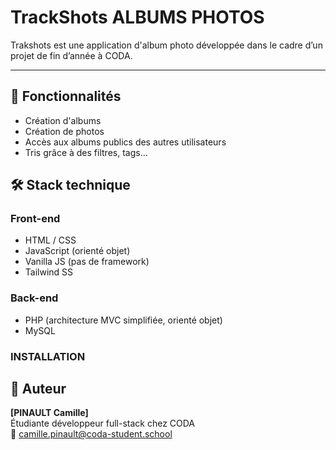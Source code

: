 # TrackShots ALBUMS PHOTOS
Trakshots est une application d'album photo développée dans le cadre d’un projet de fin d’année à CODA. 


---

## 🚀 Fonctionnalités

- Création d'albums
- Création de photos
- Accès aux albums publics des autres utilisateurs
- Tris grâce à des filtres, tags...


## 🛠️ Stack technique

### Front-end
- HTML / CSS
- JavaScript (orienté objet)
- Vanilla JS (pas de framework)
- Tailwind SS

### Back-end
- PHP (architecture MVC simplifiée, orienté objet)
- MySQL


### INSTALLATION

## 💼 Auteur

**[PINAULT Camille]**  
Étudiante développeur full-stack chez CODA  
📧 camille.pinault@coda-student.school
